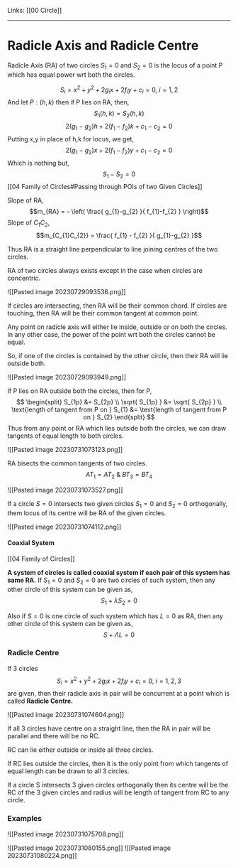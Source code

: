 Links: [[00  Circle]]
___
# Radicle Axis and Radicle Centre 
Radicle Axis (RA) of two circles $S_{1} = 0$ and $S_{2} = 0$ is the locus of a point P which has equal power wrt both the circles. 

$$S_{i} = x^{2} + y^{2} + 2g_{i}x + 2f_{i}y + c_{i} = 0,\ i = 1,2$$
And let $P:(h,k)$ then if P lies on RA, then,
$$S_{1}(h,k) = S_{2}(h,k)$$
$$2(g_{1} - g_{2})h + 2(f_{1} - f_{2})k + c_{1} - c_{2} = 0$$
Putting x,y in place of h,k for locus, we get,
$$2(g_{1} - g_{2})x + 2(f_{1} - f_{2})y + c_{1} - c_{2} = 0$$
Which is nothing but,
$$S_{1} - S_{2} = 0$$
[[04 Family of Circles#Passing through POIs of two Given Circles]]

Slope of RA,
$$m_{RA} = - \left( \frac{ g_{1}-g_{2} }{ f_{1}-f_{2} } \right)$$
Slope of $C_{1}C_{2}$,
$$m_{C_{1}C_{2}} = \frac{ f_{1} - f_{2} }{ g_{1}-g_{2} }$$

Thus RA is a straight line perpendicular to line joining centres of the two circles. 

RA of two circles always exists except in the case when circles are concentric. 

![[Pasted image 20230729093536.png]]


If circles are intersecting, then RA will be their common chord. 
If circles are touching, then RA will be their common tangent at common point. 

Any point on radicle axis will either lie inside, outside or on both the circles.
In any other case, the power of the point wrt both the circles cannot be equal.

So, if one of the circles is contained by the other circle, then their RA will lie outside both. 

![[Pasted image 20230729093949.png]]

If P lies on RA outside both the circles, then for P,
$$
\begin{split}
S_{1p} &= S_{2p} \\
\sqrt{ S_{1p} } &= \sqrt{ S_{2p} } \\
\text{length of tangent from P on } S_{1} &= \text{length of tangent from P on } S_{2}
\end{split}
$$
Thus from any point or RA which lies outside both the circles, we can draw tangents of equal length to both circles. 

![[Pasted image 20230731073123.png]]

RA bisects the common tangents of two circles. 
$$AT_{1} = AT_{2}\ \& \ BT_{3} = BT_{4}$$

![[Pasted image 20230731073527.png]]

If a circle $S = 0$ intersects two given circles $S_{1}= 0$ and $S_{2}=0$ orthogonally, them locus of its centre will be RA of the given circles. 

![[Pasted image 20230731074112.png]]

#### Coaxial System
[[04 Family of Circles]]

**A system of circles is called coaxial system if each pair of this system has same RA.**
If $S_{1} = 0$ and $S_{2} = 0$ are two circles of such system, then any other circle of this system can be given as,
$$S_{1} + \lambda S_{2} = 0$$

Also if $S = 0$ is one circle of such system which has $L = 0$ as RA, then any other circle of this system can be given as,
$$S + \Lambda L = 0$$

### Radicle Centre 
If 3 circles 
$$S_{i} = x^{2} + y^{2} + 2g_{i}x + 2f_{i}y + c_{i} = 0,\ i = 1,2,3$$
are given, then their radicle axis in pair will be concurrent at a point which is called **Radicle Centre.**

![[Pasted image 20230731074604.png]]

If all 3 circles have centre on a straight line, then the RA in pair will be parallel and there will be no RC. 

RC can lie either outside or inside all three circles. 

If RC lies outside the circles, then it is the only point from which tangents of equal length can be drawn to all 3 circles. 

If a circle S intersects 3 given circles orthogonally then its centre will be the RC of the 3 given circles and radius will be length of tangent from RC to any circle. 

### Examples 
![[Pasted image 20230731075708.png]]

![[Pasted image 20230731080155.png]]
![[Pasted image 20230731080224.png]]